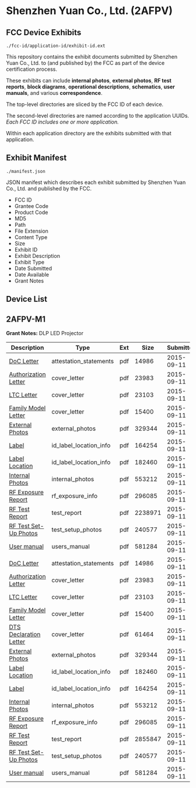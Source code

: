 # Shenzhen Yuan Co., Ltd. (2AFPV)
## FCC Device Exhibits

```
./fcc-id/application-id/exhibit-id.ext
```

This repository contains the exhibit documents submitted by Shenzhen Yuan Co., Ltd. to (and published by) the FCC as part of the device certification process.

These exhibits can include **internal photos**, **external photos**, **RF test reports**, **block diagrams**, **operational descriptions**, **schematics**, **user manuals**, and various **correspondence**.

The top-level directories are sliced by the FCC ID of each device.

The second-level directories are named according to the application UUIDs. *Each FCC ID includes one or more application.*

Within each application directory are the exhibits submitted with that application. 

## Exhibit Manifest

```
./manifest.json
```

JSON manifest which describes each exhibit submitted by Shenzhen Yuan Co., Ltd. and published by the FCC.

- FCC ID
- Grantee Code
- Product Code
- MD5
- Path
- File Extension
- Content Type
- Size
- Exhibit ID
- Exhibit Description
- Exhibit Type
- Date Submitted
- Date Available
- Grant Notes

## Device List
## 2AFPV-M1
**Grant Notes:** DLP LED Projector

| Description | Type | Ext | Size | Submitted | Available |
| ----------- | ---- | --- | ---- | --------- | --------- |
| [DoC Letter](2AFPV-M1/1f49809f3a3ef6bcec78b8dd7d3ee834/2744015.pdf) | attestation_statements | pdf | 14986 | 2015-09-11 | 2015-09-11 |
| [Authorization Letter](2AFPV-M1/1f49809f3a3ef6bcec78b8dd7d3ee834/2744017.pdf) | cover_letter | pdf | 23983 | 2015-09-11 | 2015-09-11 |
| [LTC Letter](2AFPV-M1/1f49809f3a3ef6bcec78b8dd7d3ee834/2744018.pdf) | cover_letter | pdf | 23103 | 2015-09-11 | 2015-09-11 |
| [Family Model Letter](2AFPV-M1/1f49809f3a3ef6bcec78b8dd7d3ee834/2744019.pdf) | cover_letter | pdf | 15400 | 2015-09-11 | 2015-09-11 |
| [External Photos](2AFPV-M1/1f49809f3a3ef6bcec78b8dd7d3ee834/2744021.pdf) | external_photos | pdf | 329344 | 2015-09-11 | 2015-09-11 |
| [Label](2AFPV-M1/1f49809f3a3ef6bcec78b8dd7d3ee834/2744023.pdf) | id_label_location_info | pdf | 164254 | 2015-09-11 | 2015-09-11 |
| [Label Location](2AFPV-M1/1f49809f3a3ef6bcec78b8dd7d3ee834/2744022.pdf) | id_label_location_info | pdf | 182460 | 2015-09-11 | 2015-09-11 |
| [Internal Photos](2AFPV-M1/1f49809f3a3ef6bcec78b8dd7d3ee834/2744024.pdf) | internal_photos | pdf | 553212 | 2015-09-11 | 2015-09-11 |
| [RF Exposure Report](2AFPV-M1/1f49809f3a3ef6bcec78b8dd7d3ee834/2744028.pdf) | rf_exposure_info | pdf | 296085 | 2015-09-11 | 2015-09-11 |
| [RF Test Report](2AFPV-M1/1f49809f3a3ef6bcec78b8dd7d3ee834/2744051.pdf) | test_report | pdf | 2238971 | 2015-09-11 | 2015-09-11 |
| [RF Test Set-Up Photos](2AFPV-M1/1f49809f3a3ef6bcec78b8dd7d3ee834/2744030.pdf) | test_setup_photos | pdf | 240577 | 2015-09-11 | 2015-09-11 |
| [User manual](2AFPV-M1/1f49809f3a3ef6bcec78b8dd7d3ee834/2744027.pdf) | users_manual | pdf | 581284 | 2015-09-11 | 2015-09-11 |
| [DoC Letter](2AFPV-M1/71e82ea07f3d35b489fadd1320810e5d/2744015.pdf) | attestation_statements | pdf | 14986 | 2015-09-11 | 2015-09-11 |
| [Authorization Letter](2AFPV-M1/71e82ea07f3d35b489fadd1320810e5d/2744017.pdf) | cover_letter | pdf | 23983 | 2015-09-11 | 2015-09-11 |
| [LTC Letter](2AFPV-M1/71e82ea07f3d35b489fadd1320810e5d/2744018.pdf) | cover_letter | pdf | 23103 | 2015-09-11 | 2015-09-11 |
| [Family Model Letter](2AFPV-M1/71e82ea07f3d35b489fadd1320810e5d/2744019.pdf) | cover_letter | pdf | 15400 | 2015-09-11 | 2015-09-11 |
| [DTS Declaration Letter](2AFPV-M1/71e82ea07f3d35b489fadd1320810e5d/2744020.pdf) | cover_letter | pdf | 61464 | 2015-09-11 | 2015-09-11 |
| [External Photos](2AFPV-M1/71e82ea07f3d35b489fadd1320810e5d/2744021.pdf) | external_photos | pdf | 329344 | 2015-09-11 | 2015-09-11 |
| [Label Location](2AFPV-M1/71e82ea07f3d35b489fadd1320810e5d/2744022.pdf) | id_label_location_info | pdf | 182460 | 2015-09-11 | 2015-09-11 |
| [Label](2AFPV-M1/71e82ea07f3d35b489fadd1320810e5d/2744023.pdf) | id_label_location_info | pdf | 164254 | 2015-09-11 | 2015-09-11 |
| [Internal Photos](2AFPV-M1/71e82ea07f3d35b489fadd1320810e5d/2744024.pdf) | internal_photos | pdf | 553212 | 2015-09-11 | 2015-09-11 |
| [RF Exposure Report](2AFPV-M1/71e82ea07f3d35b489fadd1320810e5d/2744028.pdf) | rf_exposure_info | pdf | 296085 | 2015-09-11 | 2015-09-11 |
| [RF Test Report](2AFPV-M1/71e82ea07f3d35b489fadd1320810e5d/2744029.pdf) | test_report | pdf | 2855847 | 2015-09-11 | 2015-09-11 |
| [RF Test Set-Up Photos](2AFPV-M1/71e82ea07f3d35b489fadd1320810e5d/2744030.pdf) | test_setup_photos | pdf | 240577 | 2015-09-11 | 2015-09-11 |
| [User manual](2AFPV-M1/71e82ea07f3d35b489fadd1320810e5d/2744027.pdf) | users_manual | pdf | 581284 | 2015-09-11 | 2015-09-11 |
